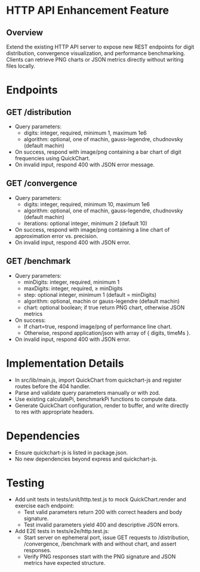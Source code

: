 # HTTP API Enhancement Feature

## Overview
Extend the existing HTTP API server to expose new REST endpoints for digit distribution, convergence visualization, and performance benchmarking. Clients can retrieve PNG charts or JSON metrics directly without writing files locally.

# Endpoints

## GET /distribution
- Query parameters:
  - digits: integer, required, minimum 1, maximum 1e6
  - algorithm: optional, one of machin, gauss-legendre, chudnovsky (default machin)
- On success, respond with image/png containing a bar chart of digit frequencies using QuickChart.
- On invalid input, respond 400 with JSON error message.

## GET /convergence
- Query parameters:
  - digits: integer, required, minimum 10, maximum 1e6
  - algorithm: optional, one of machin, gauss-legendre, chudnovsky (default machin)
  - iterations: optional integer, minimum 2 (default 10)
- On success, respond with image/png containing a line chart of approximation error vs. precision.
- On invalid input, respond 400 with JSON error.

## GET /benchmark
- Query parameters:
  - minDigits: integer, required, minimum 1
  - maxDigits: integer, required, ≥ minDigits
  - step: optional integer, minimum 1 (default = minDigits)
  - algorithm: optional, machin or gauss-legendre (default machin)
  - chart: optional boolean; if true return PNG chart, otherwise JSON metrics
- On success:
  - If chart=true, respond image/png of performance line chart.
  - Otherwise, respond application/json with array of { digits, timeMs }.
- On invalid input, respond 400 with JSON error.

# Implementation Details
- In src/lib/main.js, import QuickChart from quickchart-js and register routes before the 404 handler.
- Parse and validate query parameters manually or with zod.
- Use existing calculatePi, benchmarkPi functions to compute data.
- Generate QuickChart configuration, render to buffer, and write directly to res with appropriate headers.

# Dependencies
- Ensure quickchart-js is listed in package.json.
- No new dependencies beyond express and quickchart-js.

# Testing
- Add unit tests in tests/unit/http.test.js to mock QuickChart.render and exercise each endpoint:
  - Test valid parameters return 200 with correct headers and body signature.
  - Test invalid parameters yield 400 and descriptive JSON errors.
- Add E2E tests in tests/e2e/http.test.js:
  - Start server on ephemeral port, issue GET requests to /distribution, /convergence, /benchmark with and without chart, and assert responses.
  - Verify PNG responses start with the PNG signature and JSON metrics have expected structure.